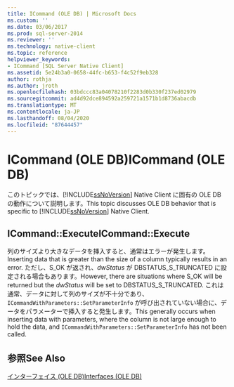 ```yaml
---
title: ICommand (OLE DB) | Microsoft Docs
ms.custom: ''
ms.date: 03/06/2017
ms.prod: sql-server-2014
ms.reviewer: ''
ms.technology: native-client
ms.topic: reference
helpviewer_keywords:
- ICommand [SQL Server Native Client]
ms.assetid: 5e24b3a0-0658-44fc-b653-f4c52f9eb328
author: rothja
ms.author: jroth
ms.openlocfilehash: 03bdccc83a04078210f2283d0b330f237ed02979
ms.sourcegitcommit: ad4d92dce894592a259721a1571b1d8736abacdb
ms.translationtype: MT
ms.contentlocale: ja-JP
ms.lasthandoff: 08/04/2020
ms.locfileid: "87644457"
---
```

# <a name="icommand-ole-db"></a><span data-ttu-id="bad17-102">ICommand (OLE DB)</span><span class="sxs-lookup"><span data-stu-id="bad17-102">ICommand (OLE DB)</span></span>
  <span data-ttu-id="bad17-103">このトピックでは、[!INCLUDE[ssNoVersion](../../includes/ssnoversion-md.md)] Native Client に固有の OLE DB の動作について説明します。</span><span class="sxs-lookup"><span data-stu-id="bad17-103">This topic discusses OLE DB behavior that is specific to [!INCLUDE[ssNoVersion](../../includes/ssnoversion-md.md)] Native Client.</span></span>  
  
## <a name="icommandexecute"></a><span data-ttu-id="bad17-104">ICommand::Execute</span><span class="sxs-lookup"><span data-stu-id="bad17-104">ICommand::Execute</span></span>  
 <span data-ttu-id="bad17-105">列のサイズより大きなデータを挿入すると、通常はエラーが発生します。</span><span class="sxs-lookup"><span data-stu-id="bad17-105">Inserting data that is greater than the size of a column typically results in an error.</span></span> <span data-ttu-id="bad17-106">ただし、S_OK が返され、*dwStatus* が DBSTATUS_S_TRUNCATED に設定される場合もあります。</span><span class="sxs-lookup"><span data-stu-id="bad17-106">However, there are situations where S_OK will be returned but the *dwStatus* will be set to DBSTATUS_S_TRUNCATED.</span></span> <span data-ttu-id="bad17-107">これは通常、データに対して列のサイズが不十分であり、`ICommandWithParameters::SetParameterInfo` が呼び出されていない場合に、データをパラメーターで挿入すると発生します。</span><span class="sxs-lookup"><span data-stu-id="bad17-107">This generally occurs when inserting data with parameters, where the column is not large enough to hold the data, and `ICommandWithParameters::SetParameterInfo` has not been called.</span></span>  
  
## <a name="see-also"></a><span data-ttu-id="bad17-108">参照</span><span class="sxs-lookup"><span data-stu-id="bad17-108">See Also</span></span>  
 [<span data-ttu-id="bad17-109">インターフェイス &#40;OLE DB&#41;</span><span class="sxs-lookup"><span data-stu-id="bad17-109">Interfaces &#40;OLE DB&#41;</span></span>](../../database-engine/dev-guide/interfaces-ole-db.md)  
  
  
